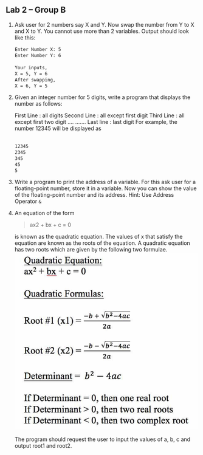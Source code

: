 ## Lab 2 – Group B

1. Ask user for 2 numbers say X and Y. Now swap the number from Y to X and X to Y. You cannot use more than 2 variables.
   Output should look like this:

   ```
   Enter Number X: 5
   Enter Number Y: 6

   Your inputs,
   X = 5, Y = 6
   After swapping,
   X = 6, Y = 5
   ```

2. Given an integer number for 5 digits, write a program that displays the number as follows:

   First Line : all digits
   Second Line : all except first digit
   Third Line : all except first two digit
   …. …….
   Last line : last digit
   For example, the number 12345 will be displayed as

   ```

   12345
   2345
   345
   45
   5

   ```

3. Write a program to print the address of a variable. For this ask user for a floating-point number, store it in a variable. Now you can show the value of the floating-point number and its address. Hint: Use Address Operator `&`

4. An equation of the form

   > ax2 + bx + c = 0

   is known as the quadratic equation. The values of x that satisfy the equation are known as the roots of the equation. A quadratic equation has two roots which are given by the following two formulae.
   ![Quadratic Equation](https://raw.githubusercontent.com/luzan/C-Classroom-2018/master/Lab/2/B/FV3F5VEIJBPQGGP.LARGE.jpg)

   The program should request the user to input the values of a, b, c and output root1 and root2.

